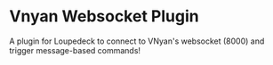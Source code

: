 # Vnyan Websocket Plugin
 A plugin for Loupedeck to connect to VNyan's websocket (8000) and trigger message-based commands!

